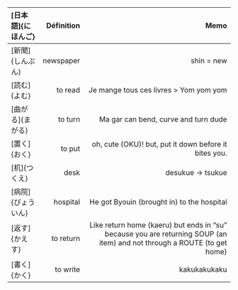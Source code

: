 | [日本語]{にほんご} | Définition |                                                                                                                     Memo |
| :----------------- | ---------: | -----------------------------------------------------------------------------------------------------------------------: |
| [新聞]{しんぶん}   |  newspaper |                                                                                                               shin = new |
| [読む]{よむ}       |    to read |                                                                                   Je mange tous ces livres > Yom yom yom |
| [曲がる]{まがる}   |    to turn |                                                                                     Ma gar can bend, curve and turn dude |
| [置く]{おく}       |     to put |                                                                    oh, cute (OKU)! but, put it down before it bites you. |
| [机]{つくえ}       |       desk |                                                                                                        desukue -> tsukue |
| [病院]{びょういん} |   hospital |                                                                               He got Byouin (brought in) to the hospital |
| [返す]{かえす}     |  to return | Like return home (kaeru) but ends in “su” because you are returning SOUP (an item) and not through a ROUTE (to get home) |
| [書く]{かく}       |   to write |                                                                                                             kakukakukaku |
